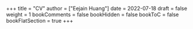 +++
title = "CV"
author = ["Eejain Huang"]
date = 2022-07-18
draft = false
weight = 1
bookComments = false
bookHidden = false
bookToC = false
bookFlatSection = true
+++

<!-- {{< embed-pdf url="/Users/naskuv/eejainsite/content/CV/CV.pdf" hidePaginator="true">}} -->


<!-- <div id="adobe-dc-view" style="width: 50vw; position: relative; left: 50%; right: 50%; margin-left: -50vw; margin-right: -50vw;"></div> -->
<div id="adobe-dc-view" style="width: 800px;"></div>
<script src="https://documentcloud.adobe.com/view-sdk/main.js"></script>
<script type="text/javascript">
	document.addEventListener("adobe_dc_view_sdk.ready", function(){ 
		var adobeDCView = new AdobeDC.View({clientId: "4701019beae944d5aade3356a72546b6", divId: "adobe-dc-view"});
		adobeDCView.previewFile({
			content:{location: {url: "https://eejain.com/CV.pdf"}},
			metaData:{fileName: "CV.pdf"}
		}, {embedMode: "IN_LINE"});
	});
</script>
